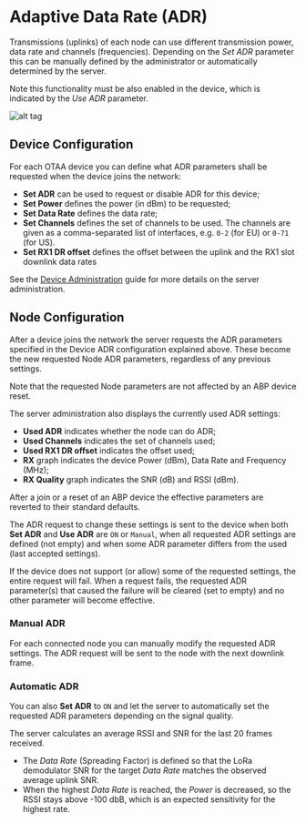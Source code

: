 # Adaptive Data Rate (ADR)

Transmissions (uplinks) of each node can use different transmission power, data
rate and channels (frequencies). Depending on the *Set ADR* parameter this can
be manually defined by the administrator or automatically determined by the server.

Note this functionality must be also enabled in the device, which is indicated
by the *Use ADR* parameter.

![alt tag](https://raw.githubusercontent.com/gotthardp/lorawan-server/master/doc/images/admin-adr.png)


## Device Configuration

For each OTAA device you can define what ADR parameters shall be requested when
the device joins the network:
 - **Set ADR** can be used to request or disable ADR for this device;
 - **Set Power** defines the power (in dBm) to be requested;
 - **Set Data Rate** defines the data rate;
 - **Set Channels** defines the set of channels to be used. The channels are given
   as a comma-separated list of interfaces, e.g. `0-2` (for EU) or `0-71` (for US).
 - **Set RX1 DR offset** defines the offset between the uplink and the RX1 slot
   downlink data rates

See the [Device Administration](Devices.md) guide for more details on the
server administration.


## Node Configuration

After a device joins the network the server requests the ADR parameters specified
in the Device ADR configuration explained above. These become the new requested
Node ADR parameters, regardless of any previous settings.

Note that the requested Node parameters are not affected by an ABP device reset.

The server administration also displays the currently used ADR settings:
 - **Used ADR** indicates whether the node can do ADR;
 - **Used Channels** indicates the set of channels used;
 - **Used RX1 DR offset** indicates the offset used;
 - **RX** graph indicates the device Power (dBm), Data Rate and Frequency (MHz);
 - **RX Quality** graph indicates the SNR (dB) and RSSI (dBm).

After a join or a reset of an ABP device the effective parameters are reverted to
their standard defaults.

The ADR request to change these settings is sent to the device when both **Set ADR**
and **Use ADR** are `ON` or `Manual`, when all requested ADR settings are defined
(not empty) and when some ADR parameter differs from the used (last accepted settings).

If the device does not support (or allow) some of the requested settings, the
entire request will fail. When a request fails, the requested ADR parameter(s) that
caused the failure will be cleared (set to empty) and no other parameter will become
effective.

### Manual ADR

For each connected node you can manually modify the requested ADR settings. The
ADR request will be sent to the node with the next downlink frame.

### Automatic ADR

You can also **Set ADR** to `ON` and let the server to automatically set the
requested ADR parameters depending on the signal quality.

The server calculates an average RSSI and SNR for the last 20 frames received.
 * The *Data Rate* (Spreading Factor) is defined so that the LoRa demodulator SNR
   for the target *Data Rate* matches the observed average uplink SNR.
 * When the highest *Data Rate* is reached, the *Power* is decreased, so the
   RSSI stays above -100 dbB, which is an expected sensitivity for the highest rate.
